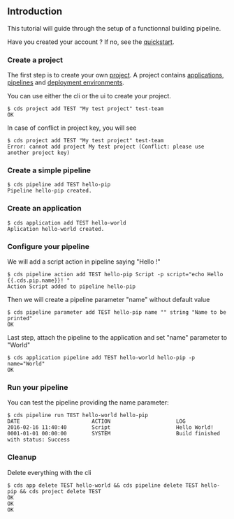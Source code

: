 ## Introduction

This tutorial will guide through the setup of a functionnal building pipeline.

Have you created your account ? If no, see the [quickstart](/doc/overview/quickstart.md).


### Create a project

The first step is to create your own [project](/overview/project).
A project contains [applications](/overview/application), [pipelines](/overview/pipeline)
and [deployment environments](/overview/environment).

You can use either the cli or the ui to create your project.

```shell
$ cds project add TEST "My test project" test-team
OK
```

In case of conflict in project key, you will see
```shell
$ cds project add TEST "My test project" test-team
Error: cannot add project My test project (Conflict: please use another project key)
```

### Create a simple pipeline

```shell
$ cds pipeline add TEST hello-pip
Pipeline hello-pip created.
```

### Create an application 

```shell
$ cds application add TEST hello-world
Aplication hello-world created.
```

### Configure your pipeline

We will add a script action in pipeline saying "Hello <something> !"

```shell
$ cds pipeline action add TEST hello-pip Script -p script="echo Hello {{.cds.pip.name}}! "
Action Script added to pipeline hello-pip
```

Then we will create a pipeline parameter "name" without default value

```shell
$ cds pipeline parameter add TEST hello-pip name "" string "Name to be printed"
OK
```

Last step, attach the pipeline to the application and set "name" parameter to "World"

```shell
$ cds application pipeline add TEST hello-world hello-pip -p name="World"
OK
```

### Run your pipeline

You can test the pipeline providing the name parameter:
```shell
$ cds pipeline run TEST hello-world hello-pip
DATE                       ACTION                     LOG
2016-02-16 11:40:40        Script                     Hello World!
0001-01-01 00:00:00        SYSTEM                     Build finished with status: Success
```

### Cleanup

Delete everything with the cli
```shell
$ cds app delete TEST hello-world && cds pipeline delete TEST hello-pip && cds project delete TEST
OK
OK
OK
```

